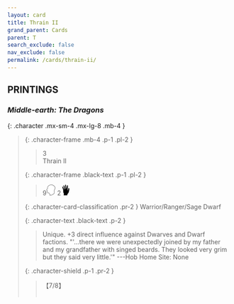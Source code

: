 ```yaml
---
layout: card
title: Thrain II
grand_parent: Cards
parent: T
search_exclude: false
nav_exclude: false
permalink: /cards/thrain-ii/
---
```


## PRINTINGS


### _Middle-earth: The Dragons_

{: .character .mx-sm-4 .mx-lg-8 .mb-4 }
> {: .character-frame .mb-4 .p-1 .pl-2 }
> > <div class="card-mp">3</div>
> > <div class="character-card-name">Thrain II</div>
>
> {: .character-frame .black-text .p-1 .pl-2 }
> > 9![](/assets/images/mind.svg) 2![](/assets/images/di.svg)
>
> {: .character-card-classification .pr-2 }
> Warrior/Ranger/Sage Dwarf
>
> {: .character-text .black-text .p-2 }
> > Unique. +3 direct influence against Dwarves and Dwarf factions.  "'...there we were unexpectedly joined by my father and my grandfather with singed beards. They looked very grim but they said very little.'"  ---Hob  Home Site: None 
>
> {: .character-shield .p-1 .pr-2 }
> > <div class="card-shield">【7/8】</div>
> > <div class="card-corruption">&nbsp;</div>
